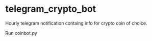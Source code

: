 # telegram_crypto_bot
Hourly  telegram notification  containg info for crypto coin of choice.

Run coinbot.py
